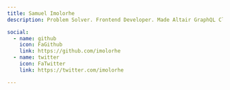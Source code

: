 ```yaml
---
title: Samuel Imolorhe
description: Problem Solver. Frontend Developer. Made Altair GraphQL Client.

social:
  - name: github
    icon: FaGithub
    link: https://github.com/imolorhe
  - name: twitter
    icon: FaTwitter
    link: https://twitter.com/imolorhe

---
```

